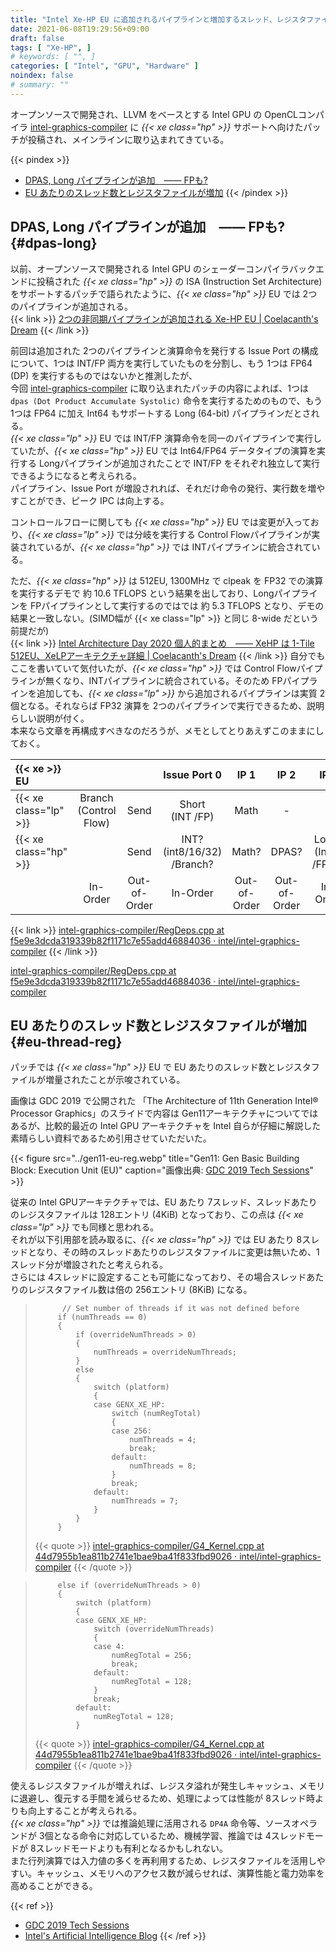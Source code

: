 ```yaml
---
title: "Intel Xe-HP EU に追加されるパイプラインと増加するスレッド、レジスタファイル"
date: 2021-06-08T19:29:56+09:00
draft: false
tags: [ "Xe-HP", ]
# keywords: [ "", ]
categories: [ "Intel", "GPU", "Hardware" ]
noindex: false
# summary: ""
---
```


オープンソースで開発され、LLVM をベースとする Intel GPU の OpenCLコンパイラ [intel-graphics-compiler](https://github.com/intel/intel-graphics-compiler) に *{{< xe class="hp" >}}* サポートへ向けたパッチが投稿され、メインラインに取り込まれてきている。  

{{< pindex >}}
 * [DPAS, Long パイプラインが追加　―― FPも?](#dpas-long)
 * [EU あたりのスレッド数とレジスタファイルが増加](#eu-thread-reg)
{{< /pindex >}}

## DPAS, Long パイプラインが追加　―― FPも? {#dpas-long}

以前、オープンソースで開発される Intel GPU のシェーダーコンパイラバックエンドに投稿された *{{< xe class="hp" >}}* の ISA (Instruction Set Architecture) をサポートするパッチで語られたように、*{{< xe class="hp" >}}* EU では 2つのパイプラインが追加される。  
{{< link >}} [2つの非同期パイプラインが追加される Xe-HP EU | Coelacanth's Dream](/posts/2021/04/02/xehp-add-two-async-pipeline/) {{< /link >}}

前回は追加された 2つのパイプラインと演算命令を発行する Issue Port の構成について、1つは INT/FP 両方を実行していたものを分割し、もう 1つは FP64 (DP) を実行するものではないかと推測したが、  
今回 [intel-graphics-compiler](https://github.com/intel/intel-graphics-compiler) に取り込まれたパッチの内容によれば、1つは `dpas (Dot Product Accumulate Systolic)` 命令を実行するためのもので、もう 1つは FP64 に加え Int64 もサポートする Long (64-bit) パイプラインだとされる。  
*{{< xe class="lp" >}}* EU では INT/FP 演算命令を同一のパイプラインで実行していたが、*{{< xe class="hp" >}}* EU では Int64/FP64 データタイプの演算を実行する Longパイプラインが追加されたことで INT/FP をそれぞれ独立して実行できるようになると考えられる。  
パイプライン、Issue Port が増設されれば、それだけ命令の発行、実行数を増やすことができ、ピーク IPC は向上する。  

コントロールフローに関しても *{{< xe class="hp" >}}* EU では変更が入っており、*{{< xe class="lp" >}}* では分岐を実行する Control Flowパイプラインが実装されているが、*{{< xe class="hp" >}}* では INTパイプラインに統合されている。  

ただ、*{{< xe class="hp" >}}* は 512EU, 1300MHz で clpeak を FP32 での演算を実行するデモで 約 10.6 TFLOPS という結果を出しており、Longパイプラインを FPパイプラインとして実行するのではでは 約 5.3 TFLOPS となり、デモの結果と一致しない。(SIMD幅が {{< xe class="lp" >}} と同じ 8-wide だという前提だが)  
{{< link >}} [Intel Architecture Day 2020 個人的まとめ　―― XeHP は 1-Tile 512EU、XeLPアーキテクチャ詳細 | Coelacanth's Dream](/posts/2020/08/14/intel-architecture-day-2020/#xe-hp-1t-512eu) {{< /link >}}
自分でもここを書いていて気付いたが、*{{< xe class="hp" >}}* では Control Flowパイプラインが無くなり、INTパイプラインに統合されている。そのため FPパイプラインを追加しても、*{{< xe class="lp" >}}* から追加されるパイプラインは実質 2個となる。それならば FP32 演算を 2つのパイプラインで実行できるため、説明らしい説明が付く。  
本来なら文章を再構成すべきなのだろうが、メモとしてとりあえずこのままにしておく。  

| {{< xe >}} EU |  |  | Issue Port 0 | IP 1 | IP 2 | IP 3 | IP 4? |
| :-- | :--: | :--: | :--: | :--: | :--: | :--: | :--: |
| {{< xe class="lp" >}} | Branch<br>(Control Flow) | Send | Short<br>(INT /FP) | Math | - | - | - |
| {{< xe class="hp" >}} |  | Send | INT? (int8/16/32)<br> /Branch? | Math? | DPAS? | Long?<br>(Int64 /FP64) | FP?<br>(FP16/32, BF16) |
|                       | In-Order | Out-of-Order | In-Order | Out-of-Order | Out-of-Order | In-Order | In-Order |
{{< link >}} [intel-graphics-compiler/RegDeps.cpp at f5e9e3dcda319339b82f1171c7e55add46884036 · intel/intel-graphics-compiler](https://github.com/intel/intel-graphics-compiler/blob/f5e9e3dcda319339b82f1171c7e55add46884036/visa/iga/IGALibrary/IR/RegDeps.cpp#L100) {{< /link >}}

[intel-graphics-compiler/RegDeps.cpp at f5e9e3dcda319339b82f1171c7e55add46884036 · intel/intel-graphics-compiler](https://github.com/intel/intel-graphics-compiler/blob/f5e9e3dcda319339b82f1171c7e55add46884036/visa/iga/IGALibrary/IR/RegDeps.cpp#L18)

## EU あたりのスレッド数とレジスタファイルが増加 {#eu-thread-reg}

パッチでは *{{< xe class="hp" >}}* EU で EU あたりのスレッド数とレジスタファイルが増量されたことが示唆されている。  

画像は GDC 2019 で公開された 「The Architecture of 11th Generation Intel® Processor Graphics」のスライドで内容は Gen11アーキテクチャについてではあるが、比較的最近の Intel GPU アーキテクチャを Intel 自らが仔細に解説した素晴らしい資料であるため引用させていただいた。  

{{< figure src="../gen11-eu-reg.webp" title="Gen11: Gen Basic Building Block: Execution Unit (EU)" caption="画像出典: [GDC 2019 Tech Sessions](https://software.intel.com/content/www/us/en/develop/articles/gdc-2019-tech-sessions.html?wapkw=gdc%202019)" >}}

従来の Intel GPUアーキテクチャでは、EU あたり 7スレッド、スレッドあたりのレジスタファイルは 128エントリ (4KiB) となっており、この点は *{{< xe class="lp" >}}* でも同様と思われる。  
それが以下引用部を読み取るに、*{{< xe class="hp" >}}* では EU あたり 8スレッドとなり、その時のスレッドあたりのレジスタファイルに変更は無いため、1スレッド分が増設されたと考えられる。  
さらには 4スレッドに設定することも可能になっており、その場合スレッドあたりのレジスタファイル数は倍の 256エントリ (8KiB) になる。  

 > 		     // Set number of threads if it was not defined before
 > 		    if (numThreads == 0)
 > 		    {
 > 		        if (overrideNumThreads > 0)
 > 		        {
 > 		            numThreads = overrideNumThreads;
 > 		        }
 > 		        else
 > 		        {
 > 		            switch (platform)
 > 		            {
 > 		            case GENX_XE_HP:
 > 		                switch (numRegTotal)
 > 		                {
 > 		                case 256:
 > 		                    numThreads = 4;
 > 		                    break;
 > 		                default:
 > 		                    numThreads = 8;
 > 		                }
 > 		                break;
 > 		            default:
 > 		                numThreads = 7;
 > 		            }
 > 		        }
 > 		    }
 >
 > {{< quote >}} [intel-graphics-compiler/G4_Kernel.cpp at 44d7955b1ea811b2741e1bae9ba41f833fbd9026 · intel/intel-graphics-compiler](https://github.com/intel/intel-graphics-compiler/blob/44d7955b1ea811b2741e1bae9ba41f833fbd9026/visa/G4_Kernel.cpp#L918) {{< /quote >}}

 > 		    else if (overrideNumThreads > 0)
 > 		    {
 > 		        switch (platform)
 > 		        {
 > 		        case GENX_XE_HP:
 > 		            switch (overrideNumThreads)
 > 		            {
 > 		            case 4:
 > 		                numRegTotal = 256;
 > 		                break;
 > 		            default:
 > 		                numRegTotal = 128;
 > 		            }
 > 		            break;
 > 		        default:
 > 		            numRegTotal = 128;
 > 		        }
 >
 > {{< quote >}} [intel-graphics-compiler/G4_Kernel.cpp at 44d7955b1ea811b2741e1bae9ba41f833fbd9026 · intel/intel-graphics-compiler](https://github.com/intel/intel-graphics-compiler/blob/44d7955b1ea811b2741e1bae9ba41f833fbd9026/visa/G4_Kernel.cpp#L829) {{< /quote >}}

使えるレジスタファイルが増えれば、レジスタ溢れが発生しキャッシュ、メモリに退避し、復元する手間を減らせるため、処理によっては性能が 8スレッド時よりも向上することが考えられる。  
*{{< xe class="hp" >}}* では推論処理に活用される `DP4A` 命令等、ソースオペランドが 3個となる命令に対応しているため、機械学習、推論では 4スレッドモードが 8スレッドモードよりも有利となるかもしれない。  
また行列演算では入力値の多くを再利用するため、レジスタファイルを活用しやすい。キャッシュ、メモリへのアクセス数が減らせれば、演算性能と電力効率を高めることができる。  

{{< ref >}}
 * [GDC 2019 Tech Sessions](https://software.intel.com/content/www/us/en/develop/articles/gdc-2019-tech-sessions.html?wapkw=gdc%202019)
 * [Intel's Artificial Intelligence Blog](https://www.intel.com/content/www/us/en/artificial-intelligence/posts/openvino-tiger-lake.html)
{{< /ref >}}
